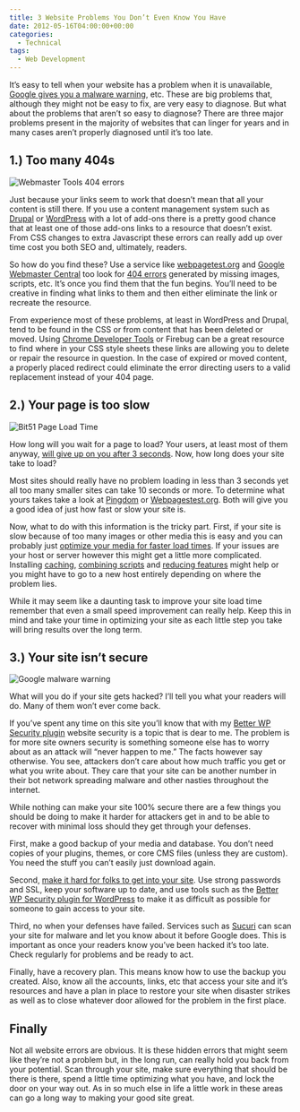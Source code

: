 ```yaml
---
title: 3 Website Problems You Don’t Even Know You Have
date: 2012-05-16T04:00:00+00:00
categories:
  - Technical
tags:
  - Web Development
---
```


It’s easy to tell when your website has a problem when it is unavailable, [Google gives you a malware warning](http://support.google.com/websearch/bin/answer.py?hl=en&answer=45449 "Results labeled "), etc. These are big problems that, although they might not be easy to fix, are very easy to diagnose. But what about the problems that aren’t so easy to diagnose? There are three major problems present in the majority of websites that can linger for years and in many cases aren’t properly diagnosed until it’s too late.

## 1.) Too many 404s

![Webmaster Tools 404 errors](/images/2012/05/webmaster-tools-404-errors-225x132-1.jpg "Webmaster tools is a great resource for finding missing content")

Just because your links seem to work that doesn’t mean that all your content is still there. If you use a content management system such as [Drupal](http://drupal.org "Drupal") or [WordPress](http://wordpress.org "WordPress.org") with a lot of add-ons there is a pretty good chance that at least one of those add-ons links to a resource that doesn’t exist. From CSS changes to extra Javascript these errors can really add up over time cost you both SEO and, ultimately, readers.

So how do you find these? Use a service like [webpagetest.org](http://webpagetest.org "Webpagetest.org") and [Google Webmaster Central](http://www.google.com/webmasters/ "Google Webmaster Central") too look for [404 errors](http://en.wikipedia.org/wiki/HTTP_404 "404 on Wikipedia") generated by missing images, scripts, etc. It’s once you find them that the fun begins. You’ll need to be creative in finding what links to them and then either eliminate the link or recreate the resource.

From experience most of these problems, at least in WordPress and Drupal, tend to be found in the CSS or from content that has been deleted or moved. Using [Chrome Developer Tools](https://developer.chrome.com/devtools/index "Chrome Developer Tools overview") or Firebug can be a great resource to find where in your CSS style sheets these links are allowing you to delete or repair the resource in question. In the case of expired or moved content, a properly placed redirect could eliminate the error directing users to a valid replacement instead of your 404 page.

## 2.) Your page is too slow

![Bit51 Page Load Time](/images/2012/05/bit51-page-load-time-225x77-1.jpg "Bit51.com takes a little under 2 seconds to load according to Pingdom")

How long will you wait for a page to load? Your users, at least most of them anyway, [will give up on you after 3 seconds](http://ppc.org/web-site-loading-speeds-and-traffic-issues/ "Web Site Loading Speeds and Traffic Issues - PPC Blog"). Now, how long does your site take to load?

Most sites should really have no problem loading in less than 3 seconds yet all too many smaller sites can take 10 seconds or more. To determine what yours takes take a look at [Pingdom](http://tools.pingdom.com/fpt/ "Pingdom tools") or [Webpagestest.org](http://webpagetest.org "WebPageTest.org"). Both will give you a good idea of just how fast or slow your site is.

Now, what to do with this information is the tricky part. First, if your site is slow because of too many images or other media this is easy and you can probably just [optimize your media for faster load times](http://sixrevisions.com/tools/8-excellent-tools-for-optimizing-your-images/ "8 Excellent Tools for Optimizing Your Images - SixRevisions.com"). If your issues are your host or server however this might get a little more complicated. Installing [caching][1], [combining scripts][2] and [reducing features][3] might help or you might have to go to a new host entirely depending on where the problem lies.

While it may seem like a daunting task to improve your site load time remember that even a small speed improvement can really help. Keep this in mind and take your time in optimizing your site as each little step you take will bring results over the long term.

## 3.) Your site isn’t secure

![Google malware warning](/images/2012/05/google-malware-warning-350x104-1.jpg "Don’t let Google be the first notice you get that your site was hacked.")

What will you do if your site gets hacked? I’ll tell you what your readers will do. Many of them won’t ever come back.

If you’ve spent any time on this site you’ll know that with my [Better WP Security plugin][4] website security is a topic that is dear to me. The problem is for more site owners security is something someone else has to worry about as an attack will “never happen to me.”  The facts however say otherwise. You see, attackers don’t care about how much traffic you get or what you write about. They care that your site can be another number in their bot network spreading malware and other nasties throughout the internet.

While nothing can make your site 100% secure there are a few things you should be doing to make it harder for attackers get in and to be able to recover with minimal loss should they get through your defenses.

First, make a good backup of your media and database. You don’t need copies of your plugins, themes, or core CMS files (unless they are custom). You need the stuff you can’t easily just download again.

Second, [make it hard for folks to get into your site][5]. Use strong passwords and SSL, keep your software up to date, and use tools such as the [Better WP Security plugin for WordPress][4] to make it as difficult as possible for someone to gain access to your site.

Third, no when your defenses have failed. Services such as [Sucuri](http://sitecheck.sucuri.net/scanner/ "Securi Sitecheck") can scan your site for malware and let you know about it before Google does. This is important as once your readers know you’ve been hacked it’s too late. Check regularly for problems and be ready to act.

Finally, have a recovery plan. This means know how to use the backup you created. Also, know all the accounts, links, etc that access your site and it’s resources and have a plan in place to restore your site when disaster strikes as well as to close whatever door allowed for the problem in the first place.

## Finally

Not all website errors are obvious. It is these hidden errors that might seem like they’re not a problem but, in the long run, can really hold you back from your potential. Scan through your site, make sure everything that should be there is there, spend a little time optimizing what you have, and lock the door on your way out. As in so much else in life a little work in these areas can go a long way to making your good site great.

 [1]: /2011/03/why-your-small-site-needs-caching-2/
 [2]: /2011/04/prepare-your-wordpress-theme-to-be-minified/
 [3]: /2012/02/does-your-blog-have-too-many-features/
 [4]: https://wordpress.org/plugins/better-wp-security/ "Better WP Security"
 [5]: /2011/08/the-3-most-important-ways-to-keep-your-website-safe/